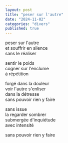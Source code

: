 ```yaml
---
layout: post
title: "peser sur l'autre"
date: "2024-11-02"
categories: "divers"
published: true
---
```



peser sur l'autre  
et souffrir en silence  
sans le réaliser  

sentir le poids  
cogner sur l'enclume  
à répétition  

forgé dans la douleur  
voir l'autre s'enliser  
dans la détresse  
sans pouvoir rien y faire  

sans issue  
la regarder sombrer  
submergée d'inquiétude  
avec intensité  

sans pouvoir rien y faire  
